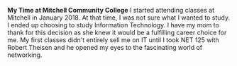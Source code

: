 **My Time at Mitchell Community College**
I started attending classes at Mitchell in January 2018. At that time, I was not sure what I wanted to study. I ended up choosing to study Information Technology. I have my mom to thank for this decision as she knew it would be a fulfilling career choice for me. My first classes didn't entirely sell me on IT until I took NET 125 with Robert Theisen and he opened my eyes to the fascinating world of networking. 

